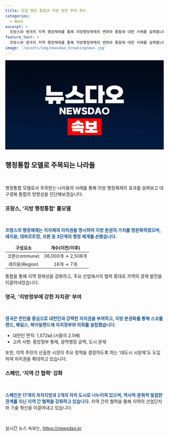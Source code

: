 ```yaml
---
title: 유럽 행정 통합과 지방 권한 부여 화두
categories:
  - News
excerpt: >
  프랑스와 영국의 지역 행정체제를 통해 지방행정체제의 변화와 통합에 대한 사례를 살펴봅니다. 프랑스의 행정체제는 지자체에 자치권을 부여하고 여러 단계에 걸쳐 행정 체계를 개편하여 효율성을 증대시켰다. 영국은 런던을 중심으로 지방 분권화를 추진하고 각 지역에 자치정부와 의회를 설립하여 지방 자치권을 강화했다. 또한, 영국은 지자체 간 협력을 강화하고 강력한 자치권을 부여하여 지방 정책 수립과 실행에 대한 권한을 지원하고 있다. 이러한 변화들은 대구경북의 행정통합 논의에도 영감을 줄 수 있는 사례로 분석될 수 있습니다.
feature_text: >
  프랑스와 영국의 지역 행정체제를 통해 지방행정체제의 변화와 통합에 대한 사례를 살펴봅니다. 프랑스의 행정체제는 지자체에 자치권을 부여하고 여러 단계에 걸쳐 행정 체계를 개편하여 효율성을 증대시켰다. 영국은 런던을 중심으로 지방 분권화를 추진하고 각 지역에 자치정부와 의회를 설립하여 지방 자치권을 강화했다. 또한, 영국은 지자체 간 협력을 강화하고 강력한 자치권을 부여하여 지방 정책 수립과 실행에 대한 권한을 지원하고 있다. 이러한 변화들은 대구경북의 행정통합 논의에도 영감을 줄 수 있는 사례로 분석될 수 있습니다.
image: '/assets/img/newsdao_breakingnews.jpg'
---
```


<p><img src="/assets/img/newsdao_breakingnews.jpg" alt="cryptoinkorea 속보" /></p>

<h2 data-ke-size="size26">행정통합 모델로 주목되는 나라들</h2>

<p data-ke-size="size16">&#160;</p>

<p>행정통합 모델로서 주목받는 나라들의 사례를 통해 지방 행정체제의 효과를 살펴보고 대구경북 통합의 방향성을 진단해보겠습니다.</p>

<h3>프랑스, '지방 행정통합' 롤모델</h3>

<p data-ke-size="size16">&#160;</p>

<p><b><span style="color: #1a5490;">프랑스의 행정체제는 지자체의 자치권을 명시하여 지방 분권의 가치를 명문화하였으며, 레지옹, 데파르트망, 코뮌 등 3단계의 행정 체계를 손봤습니다.</span></b></p>

<table>
<thead>
<tr>
<td style="text-align: center; height: 17px;"><b>구성요소</b></td>
<td style="text-align: center; height: 17px;"><b>개수(이전/이후)</b></td>
</tr>
</thead>
<tbody>
<tr>
<td style="text-align: center; height: 17px;">코뮌(commune)</td>
<td style="text-align: center; height: 17px;">36,000개 → 2,508개</td>
</tr>
<tr>
<td style="text-align: center; height: 17px;">레지옹(Region)</td>
<td style="text-align: center; height: 17px;">16개 → 7개</td>
</tr>
</tbody>
</table>

<p>통합을 통해 지역 정체성을 강화하고, 주요 산업에서의 협력 증대로 지역의 경제 발전을 이끌어내었습니다.</p>

<h3>영국, '지방정부에 강한 자치권' 부여</h3>

<p data-ke-size="size16">&#160;</p>

<p><b><span style="color: #1a5490;">영국은 런던을 중심으로 대런던과 강력한 자치권을 부여하고, 지방 분권화를 통해 스코틀랜드, 웨일스, 북아일랜드에 자치정부와 의회를 설립했습니다.</span></b></p>

<ul>
<li>대런던 면적: 1,572㎢ (서울의 2.5배)</li>
<li>고려 사항: 중앙정부 통제, 광역행정 공백, 도시 문제</li>
</ul>

<p>또한, 지역 주민이 선출한 시장이 주요 정책을 결정하도록 하는 '대도시 시장제'도 도입하여 자치권을 확대하고 있습니다.</p>

<h3>스페인, '지역 간 협력' 강화</h3>

<p data-ke-size="size16">&#160;</p>

<p><b><span style="color: #1a5490;">스페인은 17개의 자치지방과 2개의 자치 도시로 나누어져 있으며, 역사적·문화적 밀접한 관계를 지닌 지역 간 협력을 강화하고 있습니다.</span></b> 지역 간의 협력을 통해 지역의 산업단지와 기술 혁신을 이끌어내고 있습니다.</p>

<p data-ke-size="size16">&#160;</p>
실시간 뉴스 속보는, <a href="https://newsdao.kr" rel="dofollow">https://newsdao.kr</a>


